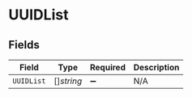 # UUIDList


## Fields

| Field              | Type               | Required           | Description        |
| ------------------ | ------------------ | ------------------ | ------------------ |
| `UUIDList`         | []*string*         | :heavy_minus_sign: | N/A                |